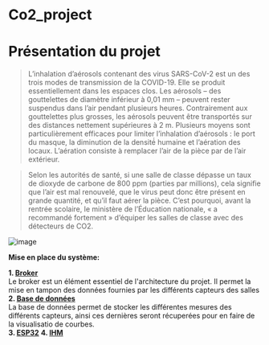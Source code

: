 # Co2_project


# Présentation du projet


> L’inhalation d’aérosols contenant des virus SARS-CoV-2 est un des trois modes de transmission de la COVID-19. Elle se produit essentiellement dans les espaces clos. Les aérosols – des gouttelettes de diamètre inférieur à 0,01 mm – peuvent rester suspendus dans l’air pendant plusieurs heures. 
Contrairement aux gouttelettes plus grosses, les aérosols peuvent être transportés sur des distances nettement supérieures à 2 m. 
Plusieurs moyens sont particulièrement efficaces pour limiter l’inhalation d’aérosols : le port du masque, la diminution de la densité́ humaine et l’aération des locaux. L’aération consiste à remplacer l’air de la pièce par de l’air extérieur. 

>Selon les autorités de santé, si une salle de classe dépasse un taux de dioxyde de carbone de 800 ppm (parties par millions), cela signifie que l’air est mal renouvelé, que le virus peut donc être présent en grande quantité, et qu’il faut aérer la pièce. C’est pourquoi, avant la rentrée scolaire, le ministère de l’Éducation nationale, « a recommandé fortement » d’équiper les salles de classe avec des détecteurs de CO2. 

![image](https://user-images.githubusercontent.com/123626866/224345326-52176d4f-dcee-4446-b97a-508caec78b3c.png)


__Mise en place du système:__

__1. [Broker](https://github.com/Knightmore1/Co2_project/blob/MQTT/README.md)__
<br>Le broker est un élément essentiel de l'architecture du projet. Il permet la mise en tampon des données fournies par les différents capteurs des salles  
__2. [Base de données](https://github.com/Knightmore1/Co2_project/blob/Broker/Acc%C3%A8s-BDD/README.md)__
<br>La base de données permet de stocker les différentes mesures des différents capteurs, ainsi ces dernières seront récuperées pour en faire de la visualisatio de courbes.  
__3. [ESP32](https://github.com/Knightmore1/Co2_project/blob/Mesure-CO2/affichage/README.md)__
__4. [IHM](https://github.com/Knightmore1/Co2_project/blob/Supervision/Visu-Courbes/Import-EdT/README.md)__
